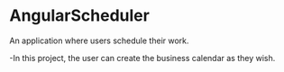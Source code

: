 # AngularScheduler
An application where users schedule their work.

-In this project, the user can create the business calendar as they wish.
